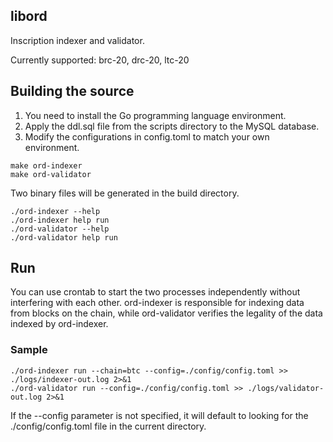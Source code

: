 ## libord

Inscription indexer and validator.

Currently supported: brc-20, drc-20, ltc-20

## Building the source
1. You need to install the Go programming language environment.
1. Apply the ddl.sql file from the scripts directory to the MySQL database.
1. Modify the configurations in config.toml to match your own environment.

```shell
make ord-indexer
make ord-validator
```

Two binary files will be generated in the build directory.
```shell
./ord-indexer --help
./ord-indexer help run
./ord-validator --help
./ord-validator help run
```

## Run
You can use crontab to start the two processes independently without interfering with each other. ord-indexer is responsible for indexing data from blocks on the chain, while ord-validator verifies the legality of the data indexed by ord-indexer.

### Sample
```shell
./ord-indexer run --chain=btc --config=./config/config.toml >> ./logs/indexer-out.log 2>&1
./ord-validator run --config=./config/config.toml >> ./logs/validator-out.log 2>&1
```

If the --config parameter is not specified, it will default to looking for the ./config/config.toml file in the current directory.
